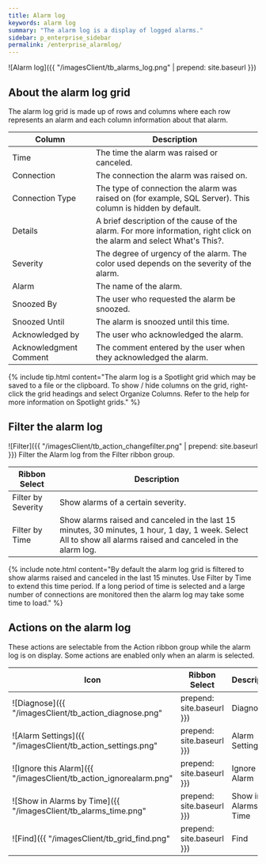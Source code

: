 ```yaml
---
title: Alarm log
keywords: alarm log
summary: "The alarm log is a display of logged alarms."
sidebar: p_enterprise_sidebar
permalink: /enterprise_alarmlog/
---
```


![Alarm log]({{ "/imagesClient/tb_alarms_log.png" | prepend: site.baseurl }})

## About the alarm log grid

The alarm log grid is made up of rows and columns where each row represents an alarm and each column information about that alarm.

Column | Description
-------|------------
Time | The time the alarm was raised or canceled.
Connection | The connection the alarm was raised on.
Connection Type | The type of connection the alarm was raised on (for example, SQL Server). This column is hidden by default.
Details | A brief description of the cause of the alarm. For more information, right click on the alarm and select What's This?.
Severity | The degree of urgency of the alarm. The color used depends on the severity of the alarm.
Alarm | The name of the alarm.
Snoozed By | The user who requested the alarm be snoozed.
Snoozed Until | The alarm is snoozed until this time.
Acknowledged by | The user who acknowledged the alarm.
Acknowledgment Comment | The comment entered by the user when they acknowledged the alarm.

{% include tip.html content="The alarm log is a Spotlight grid which may be saved to a file or the clipboard. To show / hide columns on the grid, right-click the grid headings and select Organize Columns. Refer to the help for more information on Spotlight grids." %}


## Filter the alarm log
![Filter]({{ "/imagesClient/tb_action_changefilter.png" | prepend: site.baseurl }})
Filter the Alarm log from the Filter ribbon group.

Ribbon Select | Description
--------------|------------
Filter by Severity | Show alarms of a certain severity.
Filter by Time | Show alarms raised and canceled in the last 15 minutes, 30 minutes, 1 hour, 1 day, 1 week. Select All to show all alarms raised and canceled in the alarm log.

{% include note.html content="By default the alarm log grid is filtered to show alarms raised and canceled in the last 15 minutes. Use Filter by Time to extend this time period. If a long period of time is selected and a large number of connections are monitored then the alarm log may take some time to load." %}

## Actions on the alarm log
These actions are selectable from the Action ribbon group while the alarm log is on display. Some actions are enabled only when an alarm is selected.

Icon | Ribbon Select | Description
-----|---------------|-------------
![Diagnose]({{ "/imagesClient/tb_action_diagnose.png" | prepend: site.baseurl }}) | Diagnose | Show the drilldown relevant to the selected alarm.
![Alarm Settings]({{ "/imagesClient/tb_action_settings.png" | prepend: site.baseurl }}) | Alarm Settings | Configure the selected alarm.
![Ignore this Alarm]({{ "/imagesClient/tb_action_ignorealarm.png" | prepend: site.baseurl }}) | Ignore this Alarm | Configure Spotlight to ignore this alarm and future cases of this alarm. Select the rule by which you want Spotlight to ignore future cases of this alarm: ignore this alarm for the current value or for the current connection. The choices are dependent on the type of alarm. This is a simplified interface for Configure \| Alarms \| Do not alarm for certain values.
![Show in Alarms by Time]({{ "/imagesClient/tb_alarms_time.png" | prepend: site.baseurl }}) | Show in Alarms by Time | Show the selected alarm in alarms by time.
![Find]({{ "/imagesClient/tb_grid_find.png" | prepend: site.baseurl }}) | Find | Find text in the display.

